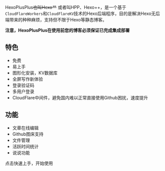 ﻿---
home: true
heroImage: https://cdn.jsdelivr.net/gh/HexoPlusPlus/docs@master/docs/img/icon.png
actionText: 快速上手
actionLink: /start/
features:
- title: 方便
  details: 多后端无缝衔接，以最少的配置帮助你专注于写作。
- title: Workers驱动
  details: 享受世界上最快的JS引擎，在10ms之内完成难以匹及的事情。
- title: 多功能
  details: 完美解决Hexo做为静态博客无后端的痛苦，包括后端写作、文件管理、微语系统。
footer: MIT Licensed | ChenYFan 2021-永远
---

HexoPlusPlus~~也叫Hexo艹~~ 或者叫HPP、Hexo++，是一个基于`CloudFlareWorkers`和`CloudFlareKV`技术的Hexo后端程序，目的是解决Hexo无后端带来的种种麻烦，支持但不限于Hexo等静态博客。



**注意，HexoPlusPlus在使用前您的博客必须保证已完成集成部署**

## 特色

- 免费
- 易上手
- 图形化安装，KV数据库
- 全屏写作新体验
- 登录验证码
- 多用户登录
- CloudFlare中间件，避免国内难以正常直接使用Github困扰，速度提升

## 功能

- 文章在线编辑
- Github图床支持
- 文件管理
- 活跃时间统计
- 说说功能

点击快速上手，开始使用
